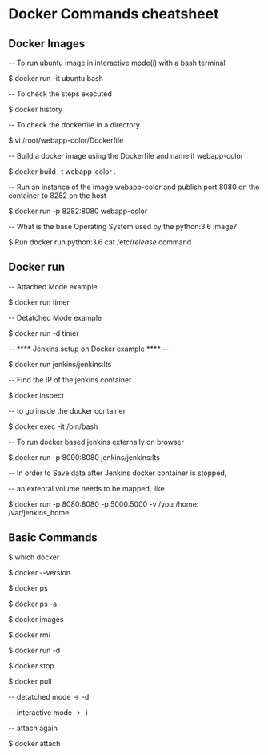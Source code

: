 # Docker Commands cheatsheet

## Docker Images

-- To run ubuntu image in interactive mode(i) with a bash terminal

$ docker run -it ubuntu bash

-- To check the steps executed

$ docker history

-- To check the dockerfile in a directory

$ vi /root/webapp-color/Dockerfile

-- Build a docker image using the Dockerfile and name it webapp-color

$ docker build -t webapp-color .

-- Run an instance of the image webapp-color and publish port 8080 on the container to 8282 on the host

$ docker run -p 8282:8080 webapp-color

-- What is the base Operating System used by the python:3.6 image?

$ Run docker run python:3.6 cat /etc/*release* command
## Docker run

-- Attached Mode example

$ docker run timer

-- Detatched Mode example

$ docker run -d timer

-- **** Jenkins setup on Docker example **** --

$ docker run jenkins/jenkins:lts

-- Find the IP of the jenkins container

$ docker inspect <container-id>

-- to go inside the docker container

$ docker exec -it <name> /bin/bash

-- To run docker based jenkins externally on browser

$ docker run -p 8090:8080 jenkins/jenkins:lts

-- In order to Save data after Jenkins docker container is stopped, 

-- an extenral volume needs to be mapped, like

$ docker run -p 8080:8080 -p 5000:5000 -v /your/home: /var/jenkins_home

## Basic Commands

$ which docker

$ docker --version

$ docker ps

$ docker ps -a

$ docker images

$ docker rmi <image-nm>

$ docker run -d <image-nm>

$ docker stop <container-id>

$ docker pull <image-nm>

-- detatched mode -> -d

-- interactive mode -> -i

-- attach again

$ docker attach <container-id>
